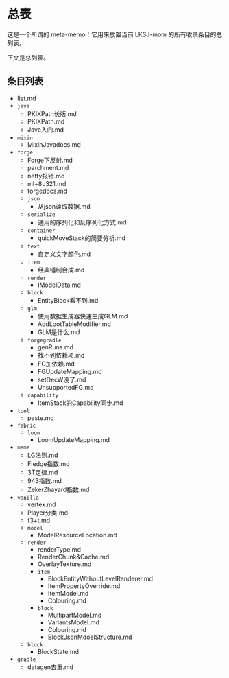 # 总表

这是一个所谓的 meta-memo：它用来放置当前 LKSJ-mom 的所有收录条目的总列表。

下文是总列表。

## 条目列表

<!--以下条目由机器自动生成，请勿手动更改-->

<!--MARKFORBOT-->
- list.md
- `java`
    - PKIXPath长版.md
    - PKIXPath.md
    - Java入门.md
- `mixin`
    - MixinJavadocs.md
- `forge`
    - Forge下反射.md
    - parchment.md
    - netty报错.md
    - ml+8u321.md
    - forgedocs.md
    - `json`
        - 从json读取数据.md
    - `serialize`
        - 通用的序列化和反序列化方式.md
    - `container`
        - quickMoveStack的简要分析.md
    - `text`
        - 自定义文字颜色.md
    - `item`
        - 经典锤制合成.md
    - `render`
        - IModelData.md
    - `block`
        - EntityBlock看不到.md
    - `glm`
        - 使用数据生成器快速生成GLM.md
        - AddLootTableModifier.md
        - GLM是什么.md
    - `forgegradle`
        - genRuns.md
        - 找不到依赖项.md
        - FG加依赖.md
        - FGUpdateMapping.md
        - setDecW没了.md
        - UnsupportedFG.md
    - `capability`
        - ItemStack的Capability同步.md
- `tool`
    - paste.md
- `fabric`
    - `loom`
        - LoomUpdateMapping.md
- `meme`
    - LG法则.md
    - Fledge指数.md
    - 3T定律.md
    - 943指数.md
    - ZekerZhayard指数.md
- `vanilla`
    - vertex.md
    - Player分类.md
    - f3+t.md
    - `model`
        - ModelResourceLocation.md
    - `render`
        - renderType.md
        - RenderChunk&Cache.md
        - OverlayTexture.md
        - `item`
            - BlockEntityWithoutLevelRenderer.md
            - ItemPropertyOverride.md
            - ItemModel.md
            - Colouring.md
        - `block`
            - MultipartModel.md
            - VariantsModel.md
            - Colouring.md
            - BlockJsonMdoelStructure.md
    - `block`
        - BlockState.md
- `gradle`
    - datagen去重.md
